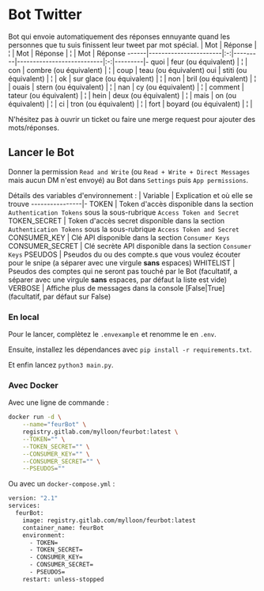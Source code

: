 # Bot Twitter

Bot qui envoie automatiquement des réponses ennuyante quand les personnes que tu suis finissent leur tweet par mot spécial.
| Mot | Réponse               | ¦ | Mot     | Réponse                   | ¦ | Mot     | Réponse
------|-----------------------|:-:|---------|---------------------------|:-:|---------|-
quoi  | feur (ou équivalent)  | ¦ | con     | combre (ou équivalent)    | ¦ | coup    | teau (ou équivalent)
oui   | stiti (ou équivalent) | ¦ | ok      | sur glace (ou équivalent) | ¦ |
non   | bril (ou équivalent)  | ¦ | ouais   | stern (ou équivalent)     | ¦ |
nan   | cy (ou équivalent)    | ¦ | comment | tateur (ou équivalent)    | ¦ |
hein  | deux (ou équivalent)  | ¦ | mais    | on (ou équivalent)        | ¦ |
ci    | tron (ou équivalent)  | ¦ | fort    | boyard (ou équivalent)    | ¦ |

N'hésitez pas à ouvrir un ticket ou faire une merge request pour ajouter des mots/réponses.

## Lancer le Bot

Donner la permission `Read and Write` (ou `Read + Write + Direct Messages` mais aucun DM n'est envoyé) au Bot dans `Settings` puis `App permissions`.

Détails des variables d'environnement :
| Variable      | Explication et où elle se trouve
----------------|-
TOKEN           | Token d'accès disponible dans la section `Authentication Tokens` sous la sous-rubrique `Access Token and Secret`
TOKEN_SECRET    | Token d'accès secret disponible dans la section `Authentication Tokens` sous la sous-rubrique `Access Token and Secret`
CONSUMER_KEY    | Clé API disponible dans la section `Consumer Keys`
CONSUMER_SECRET | Clé secrète API disponible dans la section `Consumer Keys`
PSEUDOS         | Pseudos du ou des compte.s que vous voulez écouter pour le snipe (a séparer avec une virgule **sans** espaces)
WHITELIST       | Pseudos des comptes qui ne seront pas touché par le Bot (facultatif, a séparer avec une virgule **sans** espaces, par défaut la liste est vide)
VERBOSE         | Affiche plus de messages dans la console [False\|True] (facultatif, par défaut sur False)

### En local

Pour le lancer, complètez le `.envexample` et renomme le en `.env`.

Ensuite, installez les dépendances avec `pip install -r requirements.txt`.

Et enfin lancez `python3 main.py`.

### Avec Docker

Avec une ligne de commande :
```bash
docker run -d \
    --name="feurBot" \
    registry.gitlab.com/mylloon/feurbot:latest \
    --TOKEN="" \
    --TOKEN_SECRET="" \
    --CONSUMER_KEY="" \
    --CONSUMER_SECRET="" \
    --PSEUDOS=""
```
Ou avec un `docker-compose.yml` :
```bash
version: "2.1"
services:
  feurBot:
    image: registry.gitlab.com/mylloon/feurbot:latest
    container_name: feurBot
    environment:
      - TOKEN=
      - TOKEN_SECRET=
      - CONSUMER_KEY=
      - CONSUMER_SECRET=
      - PSEUDOS=
    restart: unless-stopped
```
